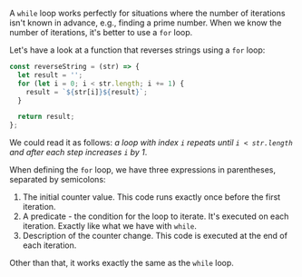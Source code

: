 
A `while` loop works perfectly for situations where the number of iterations isn't known in advance, e.g., finding a prime number. When we know the number of iterations, it's better to use a `for` loop.

Let's have a look at a function that reverses strings using a `for` loop:

```javascript
const reverseString = (str) => {
  let result = '';
  for (let i = 0; i < str.length; i += 1) {
    result = `${str[i]}${result}`;
  }

  return result;
};
```

We could read it as follows: *a loop with index `i` repeats until `i < str.length` and after each step increases `i` by 1*.

When defining the `for` loop, we have three expressions in parentheses, separated by semicolons:

1. The initial counter value. This code runs exactly once before the first iteration.
2. A predicate - the condition for the loop to iterate. It's executed on each iteration. Exactly like what we have with `while`.
3. Description of the counter change. This code is executed at the end of each iteration.

Other than that, it works exactly the same as the `while` loop.
